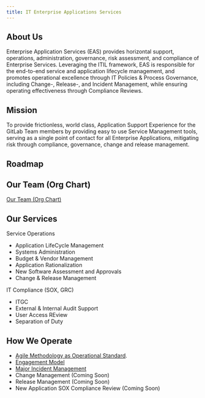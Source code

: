```yaml
---
title: IT Enterprise Applications Services
---
```


<link rel="stylesheet" type="text/css" href="/stylesheets/biztech.css" />

## <i class="fas fa-users" id="biz-tech-icons"></i> About Us

Enterprise Application Services (EAS) provides  horizontal support, operations, administration, governance, risk assessment, and compliance of Enterprise Services. Leveraging the ITIL framework, EAS is responsible for the end-to-end service and application lifecycle management, and promotes operational excellence through IT Policies & Process Governance, including Change-, Release-, and Incident Management, while ensuring operating effectiveness through Compliance Reviews.

## <i class="fas fa-bullseye" id="biz-tech-icons"></i> Mission

To provide frictionless, world class, Application Support Experience for the GitLab Team members by providing easy to use Service Management tools, serving as a single point of contact for all Enterprise Applications, mitigating risk through compliance, governance, change and release management.

## <i class="fas fa-users" id="biz-tech-icons"></i> Roadmap

## <i class="fas fa-users" id="biz-tech-icons"></i> Our Team (Org Chart)

[Our Team (Org Chart)](https://internal.gitlab.com/handbook/it-enterprise-applications/about-us/services-and-operations/)

## <i class="fas fa-bullhorn" id="biz-tech-icons"></i> Our Services

Service Operations

- Application LifeCycle Management
- Systems Administration
- Budget & Vendor Management
- Application Rationalization
- New Software Assessment and Approvals
- Change & Release Management

IT Compliance (SOX, GRC)

- ITGC
- External & Internal Audit Support
- User Access REview
- Separation of Duty

## <i class="fas fa-users" id="biz-tech-icons"></i> How We Operate

- [Agile Methodology as Operational Standard](/https://docs.google.com/presentation/d/1XAOalsNDOPvsunkMb2r5fwxdhRhhnNbzqdhwiXqxUaU/edit#slide=id.g12b319f6181_0_0).
- [Engagement Model](/https://docs.google.com/presentation/d/1slrn20jIenBnm-wbCs9Dv9gTDax11NnrXygCL7yMev4/edit#slide=id.g12b319f6181_0_0)
- [Major Incident Management](/https://docs.google.com/presentation/d/14F8-odTSEWQ0OS53oMJ-o6hDflplKkYsO4o9tww2uVw/edit#slide=id.p1)
- Change Management (Coming Soon)
- Release Management (Coming Soon)
- New Application SOX Compliance Review (Coming Soon)
